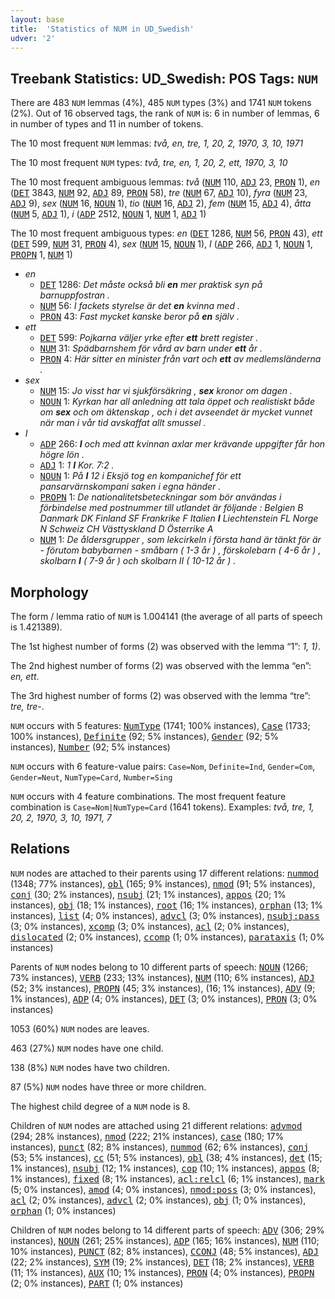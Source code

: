 ```yaml
---
layout: base
title:  'Statistics of NUM in UD_Swedish'
udver: '2'
---
```


## Treebank Statistics: UD_Swedish: POS Tags: `NUM`

There are 483 `NUM` lemmas (4%), 485 `NUM` types (3%) and 1741 `NUM` tokens (2%).
Out of 16 observed tags, the rank of `NUM` is: 6 in number of lemmas, 6 in number of types and 11 in number of tokens.

The 10 most frequent `NUM` lemmas: <em>två, en, tre, 1, 20, 2, 1970, 3, 10, 1971</em>

The 10 most frequent `NUM` types:  <em>två, tre, en, 1, 20, 2, ett, 1970, 3, 10</em>

The 10 most frequent ambiguous lemmas: <em>två</em> (<tt><a href="sv-pos-NUM.html">NUM</a></tt> 110, <tt><a href="sv-pos-ADJ.html">ADJ</a></tt> 23, <tt><a href="sv-pos-PRON.html">PRON</a></tt> 1), <em>en</em> (<tt><a href="sv-pos-DET.html">DET</a></tt> 3843, <tt><a href="sv-pos-NUM.html">NUM</a></tt> 92, <tt><a href="sv-pos-ADJ.html">ADJ</a></tt> 89, <tt><a href="sv-pos-PRON.html">PRON</a></tt> 58), <em>tre</em> (<tt><a href="sv-pos-NUM.html">NUM</a></tt> 67, <tt><a href="sv-pos-ADJ.html">ADJ</a></tt> 10), <em>fyra</em> (<tt><a href="sv-pos-NUM.html">NUM</a></tt> 23, <tt><a href="sv-pos-ADJ.html">ADJ</a></tt> 9), <em>sex</em> (<tt><a href="sv-pos-NUM.html">NUM</a></tt> 16, <tt><a href="sv-pos-NOUN.html">NOUN</a></tt> 1), <em>tio</em> (<tt><a href="sv-pos-NUM.html">NUM</a></tt> 16, <tt><a href="sv-pos-ADJ.html">ADJ</a></tt> 2), <em>fem</em> (<tt><a href="sv-pos-NUM.html">NUM</a></tt> 15, <tt><a href="sv-pos-ADJ.html">ADJ</a></tt> 4), <em>åtta</em> (<tt><a href="sv-pos-NUM.html">NUM</a></tt> 5, <tt><a href="sv-pos-ADJ.html">ADJ</a></tt> 1), <em>i</em> (<tt><a href="sv-pos-ADP.html">ADP</a></tt> 2512, <tt><a href="sv-pos-NOUN.html">NOUN</a></tt> 1, <tt><a href="sv-pos-NUM.html">NUM</a></tt> 1, <tt><a href="sv-pos-ADJ.html">ADJ</a></tt> 1)

The 10 most frequent ambiguous types:  <em>en</em> (<tt><a href="sv-pos-DET.html">DET</a></tt> 1286, <tt><a href="sv-pos-NUM.html">NUM</a></tt> 56, <tt><a href="sv-pos-PRON.html">PRON</a></tt> 43), <em>ett</em> (<tt><a href="sv-pos-DET.html">DET</a></tt> 599, <tt><a href="sv-pos-NUM.html">NUM</a></tt> 31, <tt><a href="sv-pos-PRON.html">PRON</a></tt> 4), <em>sex</em> (<tt><a href="sv-pos-NUM.html">NUM</a></tt> 15, <tt><a href="sv-pos-NOUN.html">NOUN</a></tt> 1), <em>I</em> (<tt><a href="sv-pos-ADP.html">ADP</a></tt> 266, <tt><a href="sv-pos-ADJ.html">ADJ</a></tt> 1, <tt><a href="sv-pos-NOUN.html">NOUN</a></tt> 1, <tt><a href="sv-pos-PROPN.html">PROPN</a></tt> 1, <tt><a href="sv-pos-NUM.html">NUM</a></tt> 1)


* <em>en</em>
  * <tt><a href="sv-pos-DET.html">DET</a></tt> 1286: <em>Det måste också bli <b>en</b> mer praktisk syn på barnuppfostran .</em>
  * <tt><a href="sv-pos-NUM.html">NUM</a></tt> 56: <em>I fackets styrelse är det <b>en</b> kvinna med .</em>
  * <tt><a href="sv-pos-PRON.html">PRON</a></tt> 43: <em>Fast mycket kanske beror på <b>en</b> själv .</em>
* <em>ett</em>
  * <tt><a href="sv-pos-DET.html">DET</a></tt> 599: <em>Pojkarna väljer yrke efter <b>ett</b> brett register .</em>
  * <tt><a href="sv-pos-NUM.html">NUM</a></tt> 31: <em>Spädbarnshem för vård av barn under <b>ett</b> år .</em>
  * <tt><a href="sv-pos-PRON.html">PRON</a></tt> 4: <em>Här sitter en minister från vart och <b>ett</b> av medlemsländerna .</em>
* <em>sex</em>
  * <tt><a href="sv-pos-NUM.html">NUM</a></tt> 15: <em>Jo visst har vi sjukförsäkring , <b>sex</b> kronor om dagen .</em>
  * <tt><a href="sv-pos-NOUN.html">NOUN</a></tt> 1: <em>Kyrkan har all anledning att tala öppet och realistiskt både om <b>sex</b> och om äktenskap , och i det avseendet är mycket vunnet när man i vår tid avskaffat allt smussel .</em>
* <em>I</em>
  * <tt><a href="sv-pos-ADP.html">ADP</a></tt> 266: <em><b>I</b> och med att kvinnan axlar mer krävande uppgifter får hon högre lön .</em>
  * <tt><a href="sv-pos-ADJ.html">ADJ</a></tt> 1: <em>1 <b>I</b> Kor. 7:2 .</em>
  * <tt><a href="sv-pos-NOUN.html">NOUN</a></tt> 1: <em>På <b>I</b> 12 i Eksjö tog en kompanichef för ett pansarvärnskompani saken i egna händer .</em>
  * <tt><a href="sv-pos-PROPN.html">PROPN</a></tt> 1: <em>De nationalitetsbeteckningar som bör användas i förbindelse med postnummer till utlandet är följande : Belgien B Danmark DK Finland SF Frankrike F Italien <b>I</b> Liechtenstein FL Norge N Schweiz CH Västtyskland D Österrike A</em>
  * <tt><a href="sv-pos-NUM.html">NUM</a></tt> 1: <em>De åldersgrupper , som lekcirkeln i första hand är tänkt för är - förutom babybarnen - småbarn ( 1-3 år ) , förskolebarn ( 4-6 år ) , skolbarn <b>I</b> ( 7-9 år ) och skolbarn II ( 10-12 år ) .</em>

## Morphology

The form / lemma ratio of `NUM` is 1.004141 (the average of all parts of speech is 1.421389).

The 1st highest number of forms (2) was observed with the lemma “1”: <em>1, 1)</em>.

The 2nd highest number of forms (2) was observed with the lemma “en”: <em>en, ett</em>.

The 3rd highest number of forms (2) was observed with the lemma “tre”: <em>tre, tre-</em>.

`NUM` occurs with 5 features: <tt><a href="sv-feat-NumType.html">NumType</a></tt> (1741; 100% instances), <tt><a href="sv-feat-Case.html">Case</a></tt> (1733; 100% instances), <tt><a href="sv-feat-Definite.html">Definite</a></tt> (92; 5% instances), <tt><a href="sv-feat-Gender.html">Gender</a></tt> (92; 5% instances), <tt><a href="sv-feat-Number.html">Number</a></tt> (92; 5% instances)

`NUM` occurs with 6 feature-value pairs: `Case=Nom`, `Definite=Ind`, `Gender=Com`, `Gender=Neut`, `NumType=Card`, `Number=Sing`

`NUM` occurs with 4 feature combinations.
The most frequent feature combination is `Case=Nom|NumType=Card` (1641 tokens).
Examples: <em>två, tre, 1, 20, 2, 1970, 3, 10, 1971, 7</em>


## Relations

`NUM` nodes are attached to their parents using 17 different relations: <tt><a href="sv-dep-nummod.html">nummod</a></tt> (1348; 77% instances), <tt><a href="sv-dep-obl.html">obl</a></tt> (165; 9% instances), <tt><a href="sv-dep-nmod.html">nmod</a></tt> (91; 5% instances), <tt><a href="sv-dep-conj.html">conj</a></tt> (30; 2% instances), <tt><a href="sv-dep-nsubj.html">nsubj</a></tt> (21; 1% instances), <tt><a href="sv-dep-appos.html">appos</a></tt> (20; 1% instances), <tt><a href="sv-dep-obj.html">obj</a></tt> (18; 1% instances), <tt><a href="sv-dep-root.html">root</a></tt> (16; 1% instances), <tt><a href="sv-dep-orphan.html">orphan</a></tt> (13; 1% instances), <tt><a href="sv-dep-list.html">list</a></tt> (4; 0% instances), <tt><a href="sv-dep-advcl.html">advcl</a></tt> (3; 0% instances), <tt><a href="sv-dep-nsubj-pass.html">nsubj:pass</a></tt> (3; 0% instances), <tt><a href="sv-dep-xcomp.html">xcomp</a></tt> (3; 0% instances), <tt><a href="sv-dep-acl.html">acl</a></tt> (2; 0% instances), <tt><a href="sv-dep-dislocated.html">dislocated</a></tt> (2; 0% instances), <tt><a href="sv-dep-ccomp.html">ccomp</a></tt> (1; 0% instances), <tt><a href="sv-dep-parataxis.html">parataxis</a></tt> (1; 0% instances)

Parents of `NUM` nodes belong to 10 different parts of speech: <tt><a href="sv-pos-NOUN.html">NOUN</a></tt> (1266; 73% instances), <tt><a href="sv-pos-VERB.html">VERB</a></tt> (233; 13% instances), <tt><a href="sv-pos-NUM.html">NUM</a></tt> (110; 6% instances), <tt><a href="sv-pos-ADJ.html">ADJ</a></tt> (52; 3% instances), <tt><a href="sv-pos-PROPN.html">PROPN</a></tt> (45; 3% instances),  (16; 1% instances), <tt><a href="sv-pos-ADV.html">ADV</a></tt> (9; 1% instances), <tt><a href="sv-pos-ADP.html">ADP</a></tt> (4; 0% instances), <tt><a href="sv-pos-DET.html">DET</a></tt> (3; 0% instances), <tt><a href="sv-pos-PRON.html">PRON</a></tt> (3; 0% instances)

1053 (60%) `NUM` nodes are leaves.

463 (27%) `NUM` nodes have one child.

138 (8%) `NUM` nodes have two children.

87 (5%) `NUM` nodes have three or more children.

The highest child degree of a `NUM` node is 8.

Children of `NUM` nodes are attached using 21 different relations: <tt><a href="sv-dep-advmod.html">advmod</a></tt> (294; 28% instances), <tt><a href="sv-dep-nmod.html">nmod</a></tt> (222; 21% instances), <tt><a href="sv-dep-case.html">case</a></tt> (180; 17% instances), <tt><a href="sv-dep-punct.html">punct</a></tt> (82; 8% instances), <tt><a href="sv-dep-nummod.html">nummod</a></tt> (62; 6% instances), <tt><a href="sv-dep-conj.html">conj</a></tt> (53; 5% instances), <tt><a href="sv-dep-cc.html">cc</a></tt> (51; 5% instances), <tt><a href="sv-dep-obl.html">obl</a></tt> (38; 4% instances), <tt><a href="sv-dep-det.html">det</a></tt> (15; 1% instances), <tt><a href="sv-dep-nsubj.html">nsubj</a></tt> (12; 1% instances), <tt><a href="sv-dep-cop.html">cop</a></tt> (10; 1% instances), <tt><a href="sv-dep-appos.html">appos</a></tt> (8; 1% instances), <tt><a href="sv-dep-fixed.html">fixed</a></tt> (8; 1% instances), <tt><a href="sv-dep-acl-relcl.html">acl:relcl</a></tt> (6; 1% instances), <tt><a href="sv-dep-mark.html">mark</a></tt> (5; 0% instances), <tt><a href="sv-dep-amod.html">amod</a></tt> (4; 0% instances), <tt><a href="sv-dep-nmod-poss.html">nmod:poss</a></tt> (3; 0% instances), <tt><a href="sv-dep-acl.html">acl</a></tt> (2; 0% instances), <tt><a href="sv-dep-advcl.html">advcl</a></tt> (2; 0% instances), <tt><a href="sv-dep-obj.html">obj</a></tt> (1; 0% instances), <tt><a href="sv-dep-orphan.html">orphan</a></tt> (1; 0% instances)

Children of `NUM` nodes belong to 14 different parts of speech: <tt><a href="sv-pos-ADV.html">ADV</a></tt> (306; 29% instances), <tt><a href="sv-pos-NOUN.html">NOUN</a></tt> (261; 25% instances), <tt><a href="sv-pos-ADP.html">ADP</a></tt> (165; 16% instances), <tt><a href="sv-pos-NUM.html">NUM</a></tt> (110; 10% instances), <tt><a href="sv-pos-PUNCT.html">PUNCT</a></tt> (82; 8% instances), <tt><a href="sv-pos-CCONJ.html">CCONJ</a></tt> (48; 5% instances), <tt><a href="sv-pos-ADJ.html">ADJ</a></tt> (22; 2% instances), <tt><a href="sv-pos-SYM.html">SYM</a></tt> (19; 2% instances), <tt><a href="sv-pos-DET.html">DET</a></tt> (18; 2% instances), <tt><a href="sv-pos-VERB.html">VERB</a></tt> (11; 1% instances), <tt><a href="sv-pos-AUX.html">AUX</a></tt> (10; 1% instances), <tt><a href="sv-pos-PRON.html">PRON</a></tt> (4; 0% instances), <tt><a href="sv-pos-PROPN.html">PROPN</a></tt> (2; 0% instances), <tt><a href="sv-pos-PART.html">PART</a></tt> (1; 0% instances)

